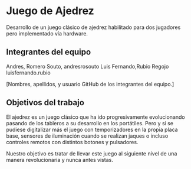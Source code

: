 # Juego de Ajedrez

Desarrollo de un juego clásico de ajedrez habilitado para dos jugadores pero implementado vía hardware. 

## Integrantes del equipo
Andres, Romero Souto, andresrosouto 
Luis Fernando,Rubio Regojo  luisfernando.rubio

[Nombres, apellidos, y usuario GitHub de los integrantes del equipo.]

## Objetivos del trabajo

El ajedrez es un juego clásico que ha ido progresivamente evolucionando pasando de los tableros a su desarrollo en los portátiles. Pero y si se pudiese digitalizar más el juego con temporizadores en la propia placa base, sensores de iluminación cuando se realizan jaques  o incluso controles remotos con distintos botones y pulsadores.

Nuestro objetivo es tratar de llevar este juego al siguiente nivel de una manera revolucionaria y nunca antes vistas. 
